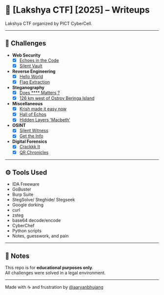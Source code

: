 # 🧠 [Lakshya CTF] [2025] – Writeups

Lakshya CTF organized by PICT CyberCell.

---

## 📁 Challenges
- **Web Security**
  - [x] [Echoes in the Code](web/echoes-in-the-code)
  - [x] [Silent Vault](web/silent-vault)

- **Reverse Engineering**
  - [x] [Hello World](rev/hello-world)
  - [x] [Flag Extraction](rev/flag-extraction)

- **Steganography**
  - [x] [Does **** Matters ?](stego/does-matters)
  - [x] [126 km west of Ostrov Beringa Island](stego/beringa-island)

- **Miscellaneous**
  - [x] [Krish made it easy now](misc/krish-made-it-easy)
  - [x] [Hall of Echos](misc/hall-of-echos)
  - [x] [Hidden Layers 'Macbeth'](misc/hidden-layers-macbeth)

- **OSINT**
  - [x] [Silent Witness](osint/silent-witness)
  - [x] [Get the Info](osint/get-the-info)

- **Digital Forensics**
  - [x] [Crackkk It](forensics/crackkk-it)
  - [x] [QR Chronicles](forensics/qr-chronicles)

---

## ⚙️ Tools Used

- IDA Freeware
- GoBuster
- Burp Suite
- StegSolve/ Steghide/ Stegseek
- Google dorking
- curl
- zsteg
- base64 decode/encode
- CyberChef
- Python scripts
- Notes, guesswork, and pain

---

## 📎 Notes

This repo is for **educational purposes only**.  
All challenges were solved in a legal environment.

---

Made with ☕ and frustration by [@aaryanbhujang](https://github.com/aaryanbhujang)
